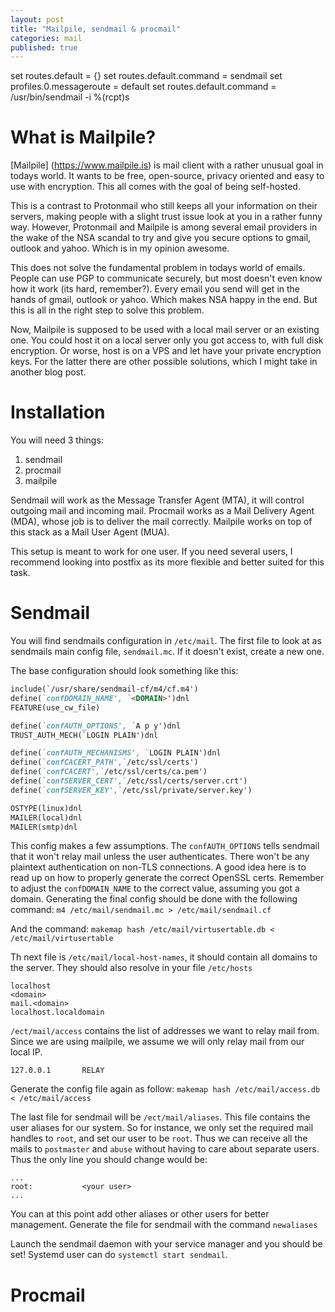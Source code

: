 ```yaml
---
layout: post
title: "Mailpile, sendmail & procmail"
categories: mail
published: true
---
```



set routes.default = {}
set routes.default.command = sendmail
set profiles.0.messageroute = default
set routes.default.command = /usr/bin/sendmail -i %(rcpt)s


What is Mailpile?
=================

[Mailpile] (https://www.mailpile.is) is mail client with a rather unusual goal 
in todays world. It wants to be free, open-source, privacy oriented and easy to
use with encryption. This all comes with the goal of being self-hosted.

This is a contrast to Protonmail who still keeps all your information on their
servers, making people with a slight trust issue look at you in a rather funny
way. However, Protonmail and Mailpile is among several email providers in the
wake of the NSA scandal to try and give you secure options to gmail, outlook and
yahoo. Which is in my opinion awesome.

This does not solve the fundamental problem in todays world of emails. People 
can use PGP to communicate securely, but most doesn't even know how it work (its
hard, remember?). Every email you send will get in the hands of gmail, outlook
or yahoo. Which makes NSA happy in the end. But this is all in the right step to
solve this problem.

Now, Mailpile is supposed to be used with a local mail server or an existing
one. You could host it on a local server only you got access to, with full disk
encryption. Or worse, host is on a VPS and let have your private encryption keys.
For the latter there are other possible solutions, which I might take in another
blog post.


Installation
============

You will need 3 things:  
  1. sendmail  
  2. procmail  
  3. mailpile  

Sendmail will work as the Message Transfer Agent (MTA), it will control
outgoing mail and incoming mail. Procmail works as a Mail Delivery Agent 
(MDA), whose job is to deliver the mail correctly. Mailpile works on top of this
stack as a Mail User Agent (MUA).

This setup is meant to work for one user. If you need several users, I recommend
looking into postfix as its more flexible and better suited for this task. 
  
  
Sendmail  
========  
  
You will find sendmails configuration  in `/etc/mail`. The first file to look 
at as sendmails main config file, `sendmail.mc`. If it doesn't exist, create a 
new one.

The base configuration should look something like this:

```markdown
include(`/usr/share/sendmail-cf/m4/cf.m4')
define(`confDOMAIN_NAME', `<DOMAIN>')dnl
FEATURE(use_cw_file)

define(`confAUTH_OPTIONS', `A p y')dnl
TRUST_AUTH_MECH(`LOGIN PLAIN')dnl

define(`confAUTH_MECHANISMS', `LOGIN PLAIN')dnl
define(`confCACERT_PATH',`/etc/ssl/certs')
define(`confCACERT',`/etc/ssl/certs/ca.pem')
define(`confSERVER_CERT',`/etc/ssl/certs/server.crt')
define(`confSERVER_KEY',`/etc/ssl/private/server.key')

OSTYPE(linux)dnl
MAILER(local)dnl
MAILER(smtp)dnl
```

This config makes a few assumptions. The `confAUTH_OPTIONS` tells sendmail that
it won't relay mail unless the user authenticates. There won't be any plaintext
authentication on non-TLS connections. A good idea here is to read up on how to
properly generate the correct OpenSSL certs. Remember to adjust the 
`confDOMAIN_NAME` to the correct value, assuming you got a domain.
Generating the final config should be done with the following command:
`m4 /etc/mail/sendmail.mc > /etc/mail/sendmail.cf`

And the command:
`makemap hash /etc/mail/virtusertable.db < /etc/mail/virtusertable`

Th next file is  `/etc/mail/local-host-names`, it should contain all domains to 
the server. They should also resolve in your file `/etc/hosts`
```
localhost
<domain>
mail.<domain>
localhost.localdomain
```

`/ect/mail/access` contains the list of addresses we want to relay mail from.
Since we are using mailpile, we assume we will only relay mail from our 
local IP.
```
127.0.0.1       RELAY
```
Generate the config file again as follow:
`makemap hash /etc/mail/access.db < /etc/mail/access`

The last file for sendmail will be `/ect/mail/aliases`.
This file contains the user aliases for our system. So for instance, we only
set the required mail handles to `root`, and set our user to be `root`.
Thus we can receive all the mails to `postmaster` and  `abuse` without having
to care about separate users.
Thus the only line you should change would be:
```
...
root:           <your user>
...
```
You can at this point add other aliases or other users for better management.
Generate the file for sendmail with the command `newaliases`

Launch the sendmail daemon with your service manager and you should be set!
Systemd user can do `systemctl start sendmail`.


Procmail 
======== 


